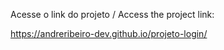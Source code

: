 Acesse o link do projeto / Access the project link:

https://andreribeiro-dev.github.io/projeto-login/
